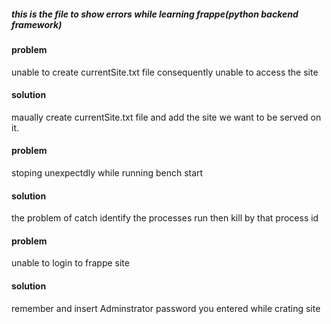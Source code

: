 ##### this is the file to show errors while learning frappe(python backend framework)
#### problem
unable to create currentSite.txt file consequently unable to access the site
#### solution
maually create currentSite.txt file and add the site we want to be served on it.
#### problem
stoping unexpectdly while running bench start
#### solution
the problem of catch identify the processes run then kill by  that process id
#### problem
unable to login to frappe site
#### solution
remember and insert Adminstrator password you entered while crating site
